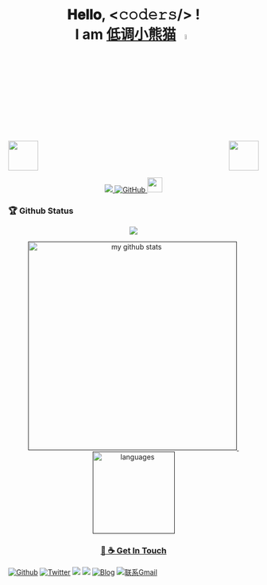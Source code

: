 <h1 align="center">
  𝐇𝐞𝐥𝐥𝐨, &lt;𝚌𝚘𝚍𝚎𝚛𝚜/&gt; ! 
  <br/>
  I am <a target="_blank" href="https://github.com/java-aodeng">低调小熊猫</a>

  <a target="_blank">
      <img src="https://uss.ilovey.live/github/Hi.gif" width="5%" />    
  </a>
</h1>

<!-- top left -->
<div>
    <img src="https://emojis.slackmojis.com/emojis/images/1563480763/5999/meow_party.gif" width="60" height="60"/> 
    <img src="https://emojis.slackmojis.com/emojis/images/1563480763/5999/meow_party.gif" width="60" height="60" align="right"/> 
</div>

<!-- first row -->
<p align="center">
<a href="https://github.com/java-aodeng">
<img src="https://komarev.com/ghpvc/?username=java-aodeng">
<img alt="GitHub" src="https://img.shields.io/badge/dynamic/json?logo=github&label=GitHub+Followers&labelColor=282c34&color=181717&query=%24.data.totalSubs&url=https%3A%2F%2Fapi.spencerwoo.com%2Fsubstats%2F%3Fsource%3Dgithub%26queryKey%3Djava-aodeng&longCache=true">
</a>
<img src="https://media.giphy.com/media/WUlplcMpOCEmTGBtBW/giphy.gif" width="30">
<!-- <img  width="340" height="214"  src="https://uss.ilovey.live/github/image.gif" /> -->

### 🏆 Github Status
<a href="">
    <p align="center">
        <img src="https://github-profile-trophy.vercel.app/?username=java-aodeng&column=7&theme=onedark"/>
    </p>
</a>

<!-- My GitHub stats with buefy theme ❤️, refer to: https://github.com/Arshiamidos/arshiamidos -->
<a align="center" href="">
<p align="center">
<img src="https://github-readme-stats.vercel.app/api?username=java-aodeng&show_icons=true&theme=tokyonight" alt="my github stats" width="420"/>&nbsp;
  <img src="https://github-readme-stats.vercel.app/api/top-langs/?username=java-aodeng&layout=compact&theme=tokyonight" alt="languages" height="165">
</p>

<!--<a href="https://github.com/java-aodeng" align="center" ><img  width="60" height="60"  src="https://uss.ilovey.live/github/image.gif" />
<img align="right"   width="50%" src="https://github-readme-stats.vercel.app/api?username=java-aodeng&show_icons=true" /></a>

<details align="left" open>
    <summary>
        <b>More about me</b>
    </summary>
<br>

<div align="">

- :computer: I’m currently working on **Java**
- :pushpin: I’m currently learning  **Go** and **Vue**
</details>
-->

### :mag_right: ☕ Get In Touch
[![Github](https://img.shields.io/badge/-Github-000?style=flat&logo=Github&logoColor=white)](https://github.com/java-aodeng)
[![Twitter](https://img.shields.io/badge/-Twitter-blue?style=flat&logo=Twitter&logoColor=white)](https://twitter.com/java_aodeng)
[<img  src="https://img.shields.io/badge/chat-%E4%BD%8E%E8%B0%83%E5%B0%8F%E7%86%8A%E7%8C%ABQQ%E7%BE%A4-yellow.svg"/>](https://jq.qq.com/?_wv=1027&k=574chhz)
[<img  src="https://img.shields.io/badge/telegram-%E4%BD%8E%E8%B0%83%E5%B0%8F%E7%86%8A%E7%8C%AB--%E5%AE%98%E6%96%B9%E9%83%A8%E8%90%BD-orange.svg"/>](https://t.me/joinchat/LSsyBxVKLGEkF5MtIhg6TQ)
[![Blog](https://img.shields.io/badge/-Website-FCA121?style=flat&logo=java&logoColor=white)](https://ilovey.live/)
[![联系Gmail](https://img.shields.io/badge/-Gmail-c14438?style=flat&logo=Gmail&logoColor=white)](java@aodeng.ccm)

